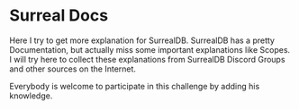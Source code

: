 # Surreal Docs

Here I try to get more explanation for SurrealDB. SurrealDB has a pretty Documentation, but actually miss some important explanations like Scopes.
I will try here to collect these explanations from SurrealDB Discord Groups and other sources on the Internet.

Everybody is welcome to participate in this challenge by adding his knowledge.
